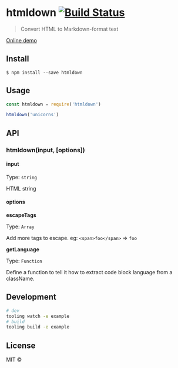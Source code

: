 # htmldown [![Build Status](https://travis-ci.org/egoist/htmldown.svg?branch=master)](https://travis-ci.org/egoist/htmldown)

> Convert HTML to Markdown-format text

[Online demo](http://jsbin.com/mawuto/edit?js,output)

## Install

```
$ npm install --save htmldown
```

## Usage

```js
const htmldown = require('htmldown')

htmldown('unicorns')
```

## API

### htmldown(input, [options])

#### input

Type: `string`

HTML string

#### options

**escapeTags**

Type: `Array`

Add more tags to escape. eg: `<span>foo</span>` => `foo`

**getLanguage**

Type: `Function`

Define a function to tell it how to extract code block language from a className.

## Development

```bash
# dev 
tooling watch -e example
# build 
tooling build -e example
```

## License

MIT © [](https://github.com/egoist)
